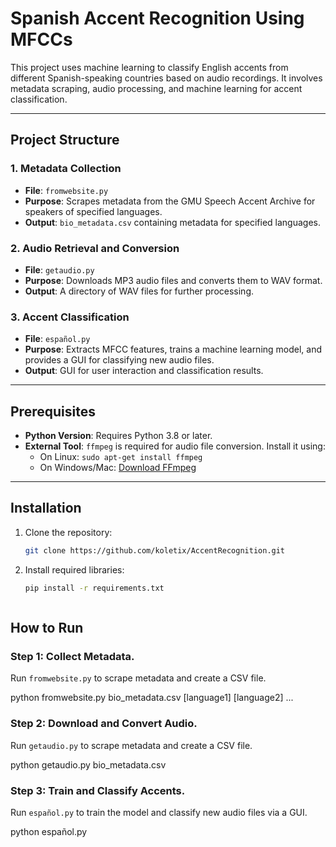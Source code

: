 # Spanish Accent Recognition Using MFCCs

This project uses machine learning to classify English accents from different Spanish-speaking countries based on audio recordings. It involves metadata scraping, audio processing, and machine learning for accent classification.

---

## Project Structure

### 1. Metadata Collection
- **File**: `fromwebsite.py`
- **Purpose**: Scrapes metadata from the GMU Speech Accent Archive for speakers of specified languages.
- **Output**: `bio_metadata.csv` containing metadata for specified languages.

### 2. Audio Retrieval and Conversion
- **File**: `getaudio.py`
- **Purpose**: Downloads MP3 audio files and converts them to WAV format.
- **Output**: A directory of WAV files for further processing.

### 3. Accent Classification
- **File**: `español.py`
- **Purpose**: Extracts MFCC features, trains a machine learning model, and provides a GUI for classifying new audio files.
- **Output**: GUI for user interaction and classification results.

---

## Prerequisites

- **Python Version**: Requires Python 3.8 or later.
- **External Tool**: `ffmpeg` is required for audio file conversion. Install it using:
  - On Linux: `sudo apt-get install ffmpeg`
  - On Windows/Mac: [Download FFmpeg](https://ffmpeg.org/download.html)

---

## Installation

1. Clone the repository:
   ```bash
   git clone https://github.com/koletix/AccentRecognition.git
2. Install required libraries:
    ```bash
    pip install -r requirements.txt



## How to Run

### Step 1: Collect Metadata.
Run `fromwebsite.py` to scrape metadata and create a CSV file.

python fromwebsite.py bio_metadata.csv [language1] [language2] ...

### Step 2: Download and Convert Audio.
Run `getaudio.py` to scrape metadata and create a CSV file.

python getaudio.py bio_metadata.csv 

### Step 3: Train and Classify Accents.
Run `español.py` to train the model and classify new audio files via a GUI.

python español.py 
